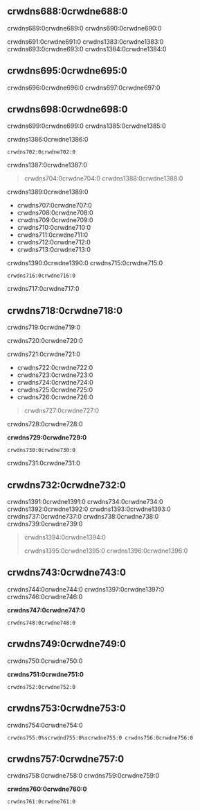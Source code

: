 ## crwdns688:0crwdne688:0

crwdns689:0crwdne689:0 crwdns690:0crwdne690:0

crwdns691:0crwdne691:0 crwdns1383:0crwdne1383:0 crwdns693:0crwdne693:0 crwdns1384:0crwdne1384:0

## crwdns695:0crwdne695:0

crwdns696:0crwdne696:0 crwdns697:0crwdne697:0

## crwdns698:0crwdne698:0

crwdns699:0crwdne699:0 crwdns1385:0crwdne1385:0

crwdns1386:0crwdne1386:0

    crwdns702:0crwdne702:0
    

crwdns1387:0crwdne1387:0

> crwdns704:0crwdne704:0 crwdns1388:0crwdne1388:0

crwdns1389:0crwdne1389:0

* crwdns707:0crwdne707:0
* crwdns708:0crwdne708:0
* crwdns709:0crwdne709:0
* crwdns710:0crwdne710:0
* crwdns711:0crwdne711:0
* crwdns712:0crwdne712:0
* crwdns713:0crwdne713:0

crwdns1390:0crwdne1390:0 crwdns715:0crwdne715:0

    crwdns716:0crwdne716:0
    

crwdns717:0crwdne717:0

## crwdns718:0crwdne718:0

crwdns719:0crwdne719:0

crwdns720:0crwdne720:0

crwdns721:0crwdne721:0

* crwdns722:0crwdne722:0
* crwdns723:0crwdne723:0
* crwdns724:0crwdne724:0
* crwdns725:0crwdne725:0
* crwdns726:0crwdne726:0

> crwdns727:0crwdne727:0

crwdns728:0crwdne728:0

**crwdns729:0crwdne729:0**

    crwdns730:0crwdne730:0
    

crwdns731:0crwdne731:0

## crwdns732:0crwdne732:0

crwdns1391:0crwdne1391:0 crwdns734:0crwdne734:0 crwdns1392:0crwdne1392:0 crwdns1393:0crwdne1393:0 crwdns737:0crwdne737:0 crwdns738:0crwdne738:0 crwdns739:0crwdne739:0

> crwdns1394:0crwdne1394:0
> 
> crwdns1395:0crwdne1395:0 crwdns1396:0crwdne1396:0

## crwdns743:0crwdne743:0

crwdns744:0crwdne744:0 crwdns1397:0crwdne1397:0 crwdns746:0crwdne746:0

**crwdns747:0crwdne747:0**

    crwdns748:0crwdne748:0
    

## crwdns749:0crwdne749:0

crwdns750:0crwdne750:0

**crwdns751:0crwdne751:0**

    crwdns752:0crwdne752:0
    

## crwdns753:0crwdne753:0

crwdns754:0crwdne754:0

    crwdns755:0%scrwdnd755:0%scrwdne755:0 crwdns756:0crwdne756:0
    

## crwdns757:0crwdne757:0

crwdns758:0crwdne758:0 crwdns759:0crwdne759:0

**crwdns760:0crwdne760:0**

    crwdns761:0crwdne761:0